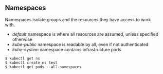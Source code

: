 ## Namespaces

Namespaces isolate groups and the resources they have access to work with.

* *default* namespace is where all resources are assumed, unless specified otherwise
* *kube-public* namespace is readable by all, even if not authenticated
* *kube-system* namespace contains infrastructure pods

```
$ kubectl get ns
$ kubectl create ns test
$ kubectl get pods --all-namespaces

```
